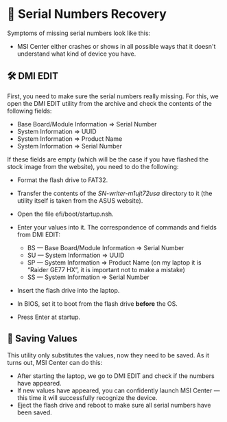 # 🔧 Serial Numbers Recovery

Symptoms of missing serial numbers look like this:

- MSI Center either crashes or shows in all possible ways that it doesn't understand what kind of device you have.

## 🛠️ DMI EDIT

First, you need to make sure the serial numbers really missing. For this, we open the DMI EDIT utility from the archive
and check the contents of the following fields:

- Base Board/Module Information ⇒ Serial Number
- System Information ⇒ UUID
- System Information ⇒ Product Name
- System Information ⇒ Serial Number

If these fields are empty (which will be the case if you have flashed the stock image from the website), you need to do
the following:

- Format the flash drive to FAT32.
- Transfer the contents of the _SN-writer-m1ujt72usa_ directory to it (the utility itself is taken from the ASUS website).
- Open the file efi/boot/startup.nsh.
- Enter your values into it. The correspondence of commands and fields from DMI EDIT:

    - BS — Base Board/Module Information ⇒ Serial Number
    - SU — System Information ⇒ UUID
    - SP — System Information ⇒ Product Name (on my laptop it is “Raider GE77 HX”, it is important not to make a
      mistake)
    - SS — System Information ⇒ Serial Number

- Insert the flash drive into the laptop.
- In BIOS, set it to boot from the flash drive **before** the OS.
- Press Enter at startup.

## 💾 Saving Values

This utility only substitutes the values, now they need to be saved. As it turns out, MSI Center can do this:

- After starting the laptop, we go to DMI EDIT and check if the numbers have appeared.
- If new values have appeared, you can confidently launch MSI Center — this time it will successfully recognize the
  device.
- Eject the flash drive and reboot to make sure all serial numbers have been saved.
